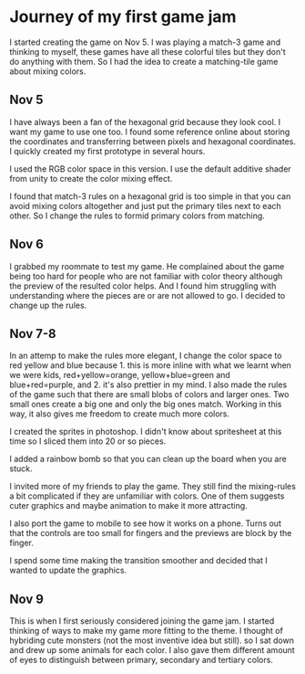 # Journey of my first game jam

I started creating the game on Nov 5. I was playing a match-3 game and thinking to myself, these games have all these colorful tiles but they don't do anything with them. So I had the idea to create a matching-tile game about mixing colors.

## Nov 5

I have always been a fan of the hexagonal grid because they look cool. I want my game to use one too. I found some reference online about storing the coordinates and transferring between pixels and hexagonal coordinates. I quickly created my first prototype in several hours. 

I used the RGB color space in this version. I use the default additive shader from unity to create the color mixing effect. 

I found that match-3 rules on a hexagonal grid is too simple in that you can avoid mixing colors altogether and just put the primary tiles next to each other.  So I change the rules to formid primary colors from matching.

## Nov 6

I grabbed my roommate to test my game. He complained about the game being too hard for people who are not familiar with color theory although the preview of the resulted color helps. And I found him struggling with understanding where the pieces are or are not allowed to go. I decided to change up the rules.



## Nov 7-8

In an attemp to make the rules more elegant, I change the color space to red yellow and blue because 1. this is more inline with what we learnt when we were kids, red+yellow=orange, yellow+blue=green and blue+red=purple, and 2. it's also prettier in my mind. I also made the rules of the game such that there are small blobs of colors and larger ones. Two small ones create a big one and only the big ones match. Working in this way, it also gives me freedom to create much more colors.

I created the sprites in photoshop. I didn't know about spritesheet at this time so I sliced them into 20 or so pieces.

I added a rainbow bomb so that you can clean up the board when you are stuck. 

I invited more of my friends to play the game. They still find the mixing-rules a bit complicated if they are unfamiliar with colors. One of them suggests cuter graphics and maybe animation to make it more attracting. 

I also port the game to mobile to see how it works on a phone. Turns out that the controls are too small for fingers and the previews are block by the finger. 

I spend some time making the transition smoother and decided that I wanted to update the graphics.

## Nov 9

This is when I first seriously considered joining the game jam. I started thinking of ways to make my game more fitting to the theme. I thought of hybriding cute monsters (not the most inventive idea but still). so I sat down and drew up some animals for each color. I also gave them different amount of eyes to distinguish between primary, secondary and tertiary colors.